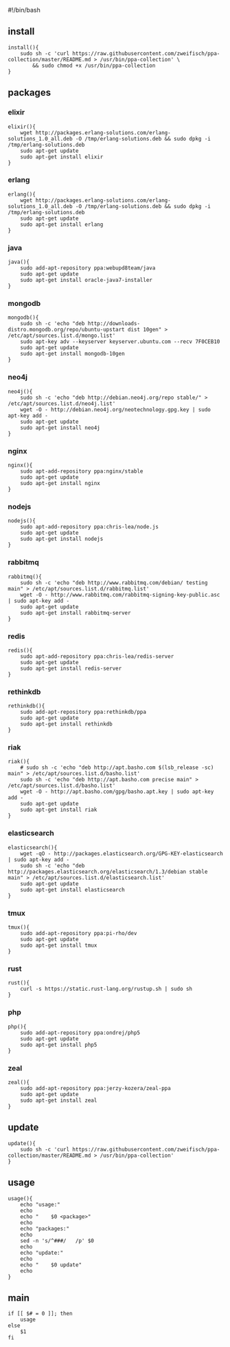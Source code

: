 #!/bin/bash

## install

    install(){
        sudo sh -c 'curl https://raw.githubusercontent.com/zweifisch/ppa-collection/master/README.md > /usr/bin/ppa-collection' \
            && sudo chmod +x /usr/bin/ppa-collection
    }

## packages

### elixir

    elixir(){
        wget http://packages.erlang-solutions.com/erlang-solutions_1.0_all.deb -O /tmp/erlang-solutions.deb && sudo dpkg -i /tmp/erlang-solutions.deb
        sudo apt-get update
        sudo apt-get install elixir
    }

### erlang

    erlang(){
        wget http://packages.erlang-solutions.com/erlang-solutions_1.0_all.deb -O /tmp/erlang-solutions.deb && sudo dpkg -i /tmp/erlang-solutions.deb
        sudo apt-get update
        sudo apt-get install erlang
    }

### java

    java(){
        sudo add-apt-repository ppa:webupd8team/java
        sudo apt-get update
        sudo apt-get install oracle-java7-installer
    }

### mongodb

    mongodb(){
        sudo sh -c 'echo "deb http://downloads-distro.mongodb.org/repo/ubuntu-upstart dist 10gen" > /etc/apt/sources.list.d/mongo.list'
        sudo apt-key adv --keyserver keyserver.ubuntu.com --recv 7F0CEB10
        sudo apt-get update
        sudo apt-get install mongodb-10gen
    }

### neo4j

    neo4j(){
        sudo sh -c 'echo "deb http://debian.neo4j.org/repo stable/" > /etc/apt/sources.list.d/neo4j.list'
        wget -O - http://debian.neo4j.org/neotechnology.gpg.key | sudo apt-key add - 
        sudo apt-get update
        sudo apt-get install neo4j
    }

### nginx

    nginx(){
        sudo apt-add-repository ppa:nginx/stable
        sudo apt-get update
        sudo apt-get install nginx
    }

### nodejs

    nodejs(){
        sudo apt-add-repository ppa:chris-lea/node.js
        sudo apt-get update
        sudo apt-get install nodejs
    }

### rabbitmq

    rabbitmq(){
        sudo sh -c 'echo "deb http://www.rabbitmq.com/debian/ testing main" > /etc/apt/sources.list.d/rabbitmq.list'
        wget -O - http://www.rabbitmq.com/rabbitmq-signing-key-public.asc | sudo apt-key add -
        sudo apt-get update
        sudo apt-get install rabbitmq-server
    }

### redis

    redis(){
        sudo apt-add-repository ppa:chris-lea/redis-server 
        sudo apt-get update
        sudo apt-get install redis-server
    }

### rethinkdb

    rethinkdb(){
        sudo add-apt-repository ppa:rethinkdb/ppa
        sudo apt-get update
        sudo apt-get install rethinkdb
    }

### riak

    riak(){
        # sudo sh -c 'echo "deb http://apt.basho.com $(lsb_release -sc) main" > /etc/apt/sources.list.d/basho.list'
        sudo sh -c 'echo "deb http://apt.basho.com precise main" > /etc/apt/sources.list.d/basho.list'
        wget -O - http://apt.basho.com/gpg/basho.apt.key | sudo apt-key add -
        sudo apt-get update
        sudo apt-get install riak
    }

### elasticsearch

    elasticsearch(){
        wget -qO - http://packages.elasticsearch.org/GPG-KEY-elasticsearch | sudo apt-key add -
        sudo sh -c 'echo "deb http://packages.elasticsearch.org/elasticsearch/1.3/debian stable main" > /etc/apt/sources.list.d/elasticsearch.list'
        sudo apt-get update
        sudo apt-get install elasticsearch
    }

### tmux

    tmux(){
        sudo add-apt-repository ppa:pi-rho/dev
        sudo apt-get update
        sudo apt-get install tmux
    }

### rust

    rust(){
        curl -s https://static.rust-lang.org/rustup.sh | sudo sh
    }

### php

    php(){
        sudo add-apt-repository ppa:ondrej/php5
        sudo apt-get update
        sudo apt-get install php5
    }

### zeal

    zeal(){
        sudo add-apt-repository ppa:jerzy-kozera/zeal-ppa
        sudo apt-get update
        sudo apt-get install zeal
    }

## update

    update(){
        sudo sh -c 'curl https://raw.githubusercontent.com/zweifisch/ppa-collection/master/README.md > /usr/bin/ppa-collection'
    }

## usage

    usage(){
        echo "usage:"
        echo
        echo "    $0 <package>"
        echo
        echo "packages:"
        echo
        sed -n 's/^###/   /p' $0
        echo
        echo "update:"
        echo
        echo "    $0 update"
        echo
    }

## main

    if [[ $# = 0 ]]; then
        usage
    else
        $1
    fi

